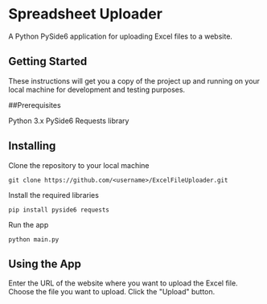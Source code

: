 # Spreadsheet Uploader

A Python PySide6 application for uploading Excel files to a website.

## Getting Started

These instructions will get you a copy of the project up and running on your local machine for development and testing purposes.

##Prerequisites

Python 3.x
PySide6
Requests library

## Installing

Clone the repository to your local machine

`git clone https://github.com/<username>/ExcelFileUploader.git`

Install the required libraries

`pip install pyside6 requests`

Run the app

`python main.py`

## Using the App

Enter the URL of the website where you want to upload the Excel file.
Choose the file you want to upload.
Click the "Upload" button.
